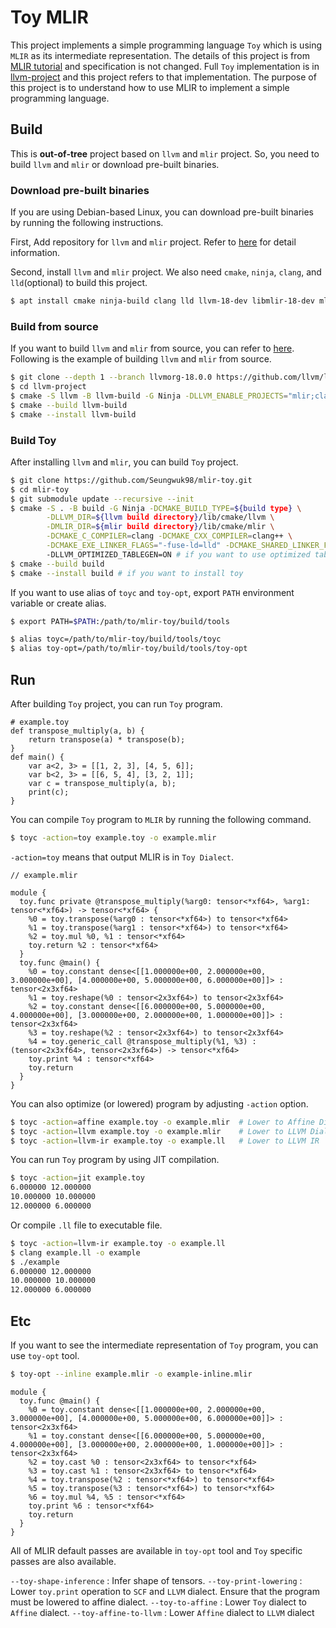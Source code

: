 # Toy MLIR

This project implements a simple programming language `Toy` which is using `MLIR` as its intermediate representation. The details of this project is from [MLIR tutorial](https://mlir.llvm.org/docs/Tutorials/Toy/) and specification is not changed. Full `Toy` implementation is in [llvm-project](https://github.com/llvm/llvm-project) and this project refers to that implementation. The purpose of this project is to understand how to use MLIR to implement a simple programming language. 


## Build 

This is **out-of-tree** project based on `llvm` and `mlir` project. So, you need to build `llvm` and `mlir` or download pre-built binaries. 

### Download pre-built binaries

If you are using Debian-based Linux, you can download pre-built binaries by running the following instructions. 

First, Add repository for `llvm` and `mlir` project. Refer to [here](https://apt.llvm.org/) for detail information. 

Second, install `llvm` and `mlir` project. We also need `cmake`, `ninja`, `clang`, and `lld`(optional) to build this project.  

```bash
$ apt install cmake ninja-build clang lld llvm-18-dev libmlir-18-dev mlir-18-tools
```

### Build from source

If you want to build `llvm` and `mlir` from source, you can refer to [here](https://llvm.org/docs/CMake.html). Following is the example of building `llvm` and `mlir` from source. 

```bash
$ git clone --depth 1 --branch llvmorg-18.0.0 https://github.com/llvm/llvm-project
$ cd llvm-project
$ cmake -S llvm -B llvm-build -G Ninja -DLLVM_ENABLE_PROJECTS="mlir;clang;lld" -DCMAKE_BUILD_TYPE=Release
$ cmake --build llvm-build
$ cmake --install llvm-build
```


### Build Toy

After installing `llvm` and `mlir`, you can build `Toy` project. 

```bash
$ git clone https://github.com/Seungwuk98/mlir-toy.git
$ cd mlir-toy
$ git submodule update --recursive --init
$ cmake -S . -B build -G Ninja -DCMAKE_BUILD_TYPE=${build type} \
        -DLLVM_DIR=${llvm build directory}/lib/cmake/llvm \
        -DMLIR_DIR=${mlir build directory}/lib/cmake/mlir \
        -DCMAKE_C_COMPILER=clang -DCMAKE_CXX_COMPILER=clang++ \
        -DCMAKE_EXE_LINKER_FLAGS="-fuse-ld=lld" -DCMAKE_SHARED_LINKER_FLAGS="-fuse-ld=lld" \ # if you want to use lld
        -DLLVM_OPTIMIZED_TABLEGEN=ON # if you want to use optimized tablegen
$ cmake --build build
$ cmake --install build # if you want to install toy
```

If you want to use alias of `toyc` and `toy-opt`, export `PATH` environment variable or create alias. 

```bash
$ export PATH=$PATH:/path/to/mlir-toy/build/tools
```

```bash
$ alias toyc=/path/to/mlir-toy/build/tools/toyc
$ alias toy-opt=/path/to/mlir-toy/build/tools/toy-opt
```


## Run 

After building `Toy` project, you can run `Toy` program. 

```toy 
# example.toy
def transpose_multiply(a, b) {
    return transpose(a) * transpose(b);
}
def main() {
    var a<2, 3> = [[1, 2, 3], [4, 5, 6]];
    var b<2, 3> = [[6, 5, 4], [3, 2, 1]]; 
    var c = transpose_multiply(a, b);
    print(c);
}
```

You can compile `Toy` program to `MLIR` by running the following command.

```bash 
$ toyc -action=toy example.toy -o example.mlir 
```

`-action=toy` means that output MLIR is in `Toy Dialect`.

```mlir
// example.mlir

module {
  toy.func private @transpose_multiply(%arg0: tensor<*xf64>, %arg1: tensor<*xf64>) -> tensor<*xf64> {
    %0 = toy.transpose(%arg0 : tensor<*xf64>) to tensor<*xf64>
    %1 = toy.transpose(%arg1 : tensor<*xf64>) to tensor<*xf64>
    %2 = toy.mul %0, %1 : tensor<*xf64>
    toy.return %2 : tensor<*xf64>
  }
  toy.func @main() {
    %0 = toy.constant dense<[[1.000000e+00, 2.000000e+00, 3.000000e+00], [4.000000e+00, 5.000000e+00, 6.000000e+00]]> : tensor<2x3xf64>
    %1 = toy.reshape(%0 : tensor<2x3xf64>) to tensor<2x3xf64>
    %2 = toy.constant dense<[[6.000000e+00, 5.000000e+00, 4.000000e+00], [3.000000e+00, 2.000000e+00, 1.000000e+00]]> : tensor<2x3xf64>
    %3 = toy.reshape(%2 : tensor<2x3xf64>) to tensor<2x3xf64>
    %4 = toy.generic_call @transpose_multiply(%1, %3) : (tensor<2x3xf64>, tensor<2x3xf64>) -> tensor<*xf64>
    toy.print %4 : tensor<*xf64>
    toy.return
  }
}
```

You can also optimize (or lowered) program by adjusting `-action` option. 

```bash
$ toyc -action=affine example.toy -o example.mlir  # Lower to Affine Dialect
$ toyc -action=llvm example.toy -o example.mlir    # Lower to LLVM Dialect
$ toyc -action=llvm-ir example.toy -o example.ll   # Lower to LLVM IR
```

You can run `Toy` program by using JIT compilation.

```bash
$ toyc -action=jit example.toy
6.000000 12.000000
10.000000 10.000000
12.000000 6.000000
```

Or compile `.ll` file to executable file.  


```bash
$ toyc -action=llvm-ir example.toy -o example.ll 
$ clang example.ll -o example 
$ ./example
6.000000 12.000000
10.000000 10.000000
12.000000 6.000000
```

## Etc 

If you want to see the intermediate representation of `Toy` program, you can use `toy-opt` tool. 

```bash
$ toy-opt --inline example.mlir -o example-inline.mlir
```

```mlir
module {
  toy.func @main() {
    %0 = toy.constant dense<[[1.000000e+00, 2.000000e+00, 3.000000e+00], [4.000000e+00, 5.000000e+00, 6.000000e+00]]> : tensor<2x3xf64>
    %1 = toy.constant dense<[[6.000000e+00, 5.000000e+00, 4.000000e+00], [3.000000e+00, 2.000000e+00, 1.000000e+00]]> : tensor<2x3xf64>
    %2 = toy.cast %0 : tensor<2x3xf64> to tensor<*xf64>
    %3 = toy.cast %1 : tensor<2x3xf64> to tensor<*xf64>
    %4 = toy.transpose(%2 : tensor<*xf64>) to tensor<*xf64>
    %5 = toy.transpose(%3 : tensor<*xf64>) to tensor<*xf64>
    %6 = toy.mul %4, %5 : tensor<*xf64>
    toy.print %6 : tensor<*xf64>
    toy.return
  }
}
```

All of MLIR default passes are available in `toy-opt` tool and `Toy` specific passes are also available.

`--toy-shape-inference` : Infer shape of tensors.
`--toy-print-lowering` : Lower `toy.print` operation to `SCF` and `LLVM` dialect. Ensure that the program must be lowered to affine dialect. 
`--toy-to-affine` : Lower `Toy` dialect to `Affine` dialect.
`--toy-affine-to-llvm` : Lower `Affine` dialect to `LLVM` dialect

